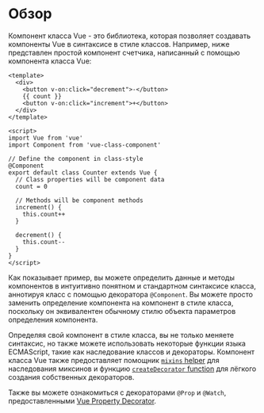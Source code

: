 # Обзор

Компонент класса Vue - это библиотека, которая позволяет создавать компоненты Vue в синтаксисе в стиле классов. Например, ниже представлен простой компонент счетчика, написанный с помощью компонента класса Vue:

```vue
<template>
  <div>
    <button v-on:click="decrement">-</button>
    {{ count }}
    <button v-on:click="increment">+</button>
  </div>
</template>

<script>
import Vue from 'vue'
import Component from 'vue-class-component'

// Define the component in class-style
@Component
export default class Counter extends Vue {
  // Class properties will be component data
  count = 0

  // Methods will be component methods
  increment() {
    this.count++
  }

  decrement() {
    this.count--
  }
}
</script>
```

Как показывает пример, вы можете определить данные и методы компонентов в интуитивно понятном и стандартном синтаксисе класса, аннотируя класс с помощью декоратора `@Component`. Вы можете просто заменить определение компонента на компонент в стиле класса, поскольку он эквивалентен обычному стилю объекта параметров определения компонента.

Определяя свой компонент в стиле класса, вы не только меняете синтаксис, но также можете использовать некоторые функции языка ECMAScript, такие как наследование классов и декораторы. Компонент класса Vue также предоставляет помощник [`mixins` helper](guide/extend-and-mixins.md#Mixins) для наследования миксинов и функцию [`createDecorator` function](guide/custom-decorators.md) для лёгкого создания собственных декораторов.

Также вы можете ознакомиться с декораторами `@Prop` и `@Watch`, предоставленными [Vue Property Decorator](https://github.com/kaorun343/vue-property-decorator).

